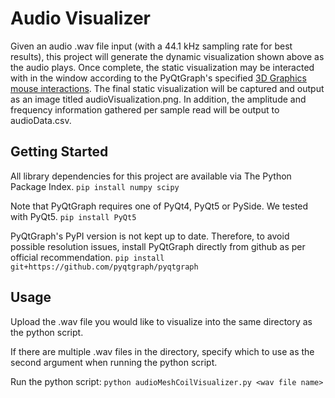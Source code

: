 # Audio Visualizer

<!--- Sample gif and/or image here --->

Given an audio .wav file input (with a 44.1 kHz sampling rate for best results), this project will generate the dynamic visualization shown above as the audio plays. Once complete, the static visualization may be interacted with in the window according to the PyQtGraph's specified [3D Graphics mouse interactions](http://www.pyqtgraph.org/documentation/mouse_interaction.html#id1). The final static visualization will be captured and output as an image titled audioVisualization.png. In addition, the amplitude and frequency information gathered per sample read will be output to audioData.csv.

## Getting Started

All library dependencies for this project are available via The Python Package Index.
`pip install numpy scipy`

Note that PyQtGraph requires one of PyQt4, PyQt5 or PySide. We tested with PyQt5.
`pip install PyQt5`

PyQtGraph's PyPI version is not kept up to date. Therefore, to avoid possible resolution issues, install PyQtGraph directly from github as per official recommendation.
`pip install git+https://github.com/pyqtgraph/pyqtgraph`

## Usage

Upload the .wav file you would like to visualize into the same directory as the python script.

If there are multiple .wav files in the directory, specify which to use as the second argument when running the python script. 

Run the python script:
`python audioMeshCoilVisualizer.py <wav file name>`
